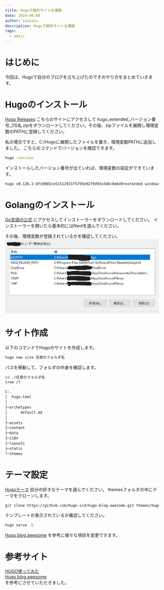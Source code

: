 ```yaml
---
title: Hugoで静的サイトを構築
date: 2024-06-09
author: Suzusou
description: Hugoで静的サイトを構築
tags:
  - emoji
---
```

# はじめに
今回は、Hugoで自分のブログを立ち上げたのでそのやり方をまとめていきます。
  
# Hugoのインストール  
[Hugo Releases](https://github.com/gohugoio/hugo/releases) こちらのサイトにアクセスして
hugo_extended_バージョン番号_OS名.zipをダウンロードしてください。その後、zipファイルを展開し環境変数のPATHに登録してください。

私の場合ですと、C:/Hugoに展開したファイルを置き、環境変数PATHに追加しました。
こちらのコマンドでバージョンを確認できます。
```bash
hugo -version
```

インストールしたバージョン番号が出ていれば、環境変数の設定ができています。
```bash
hugo v0.126.2-8f3d902ce51512931f5759e9279d93e346c9e649+extended windows/amd64 BuildDate=2024-05-30T15:19:22Z VendorInfo=gohugoio
```


# Golangのインストール  
[Go言語の公式](https://go.dev/dl/) にアクセスしてインストーラーをダウンロードしてください。
インストーラーを開いたら基本的にはNextを選んでください。

その後、環境変数が登録されているかを確認してください。
![Landscape](環境変数.png)

# サイト作成
以下のコマンドでHugoのサイトを作成します。
```bash
hugo new site 任意のフォルダ名
```
パスを移動して、フォルダの中身を確認します。
```bash
cd ./任意のフォルダ名
tree /f
```

```bash
C:.
│  hugo.toml
│
├─archetypes
│      default.md
│
├─assets
├─content
├─data
├─i18n
├─layouts
├─static
└─themes
```

# テーマ設定
[Hugoテーマ](https://themes.gohugo.io/) 自分の好きなテーマを選んでください。
themesフォルダの中にテーマをクローンします。
```bash
git clone https://github.com/hugo-sid/hugo-blog-awesome.git themes/hugo-blog-awesome
```
テンプレートが表示されているか確認してください。

```bash
hugo serve -D
```
[Hugo blog awesome](https://themes.gohugo.io/themes/hugo-blog-awesome/) を参考に様々な項目を変更できます。

# 参考サイト
[HUGO使ってみた](https://zenn.dev/ttr0108/articles/1_hugo_introduction)   
[Hugo blog awesome](https://themes.gohugo.io/themes/hugo-blog-awesome/)  
 を参考にさせていただきました。 
